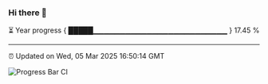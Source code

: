 ### Hi there 👋

⏳ Year progress { █████▁▁▁▁▁▁▁▁▁▁▁▁▁▁▁▁▁▁▁▁▁▁▁▁▁ } 17.45 %

---

⏰ Updated on Wed, 05 Mar 2025 16:50:14 GMT

![Progress Bar CI](https://github.com/IshwaranRudhara/GIT-ACTION/workflows/Progress%20Bar%20CI/badge.svg)
